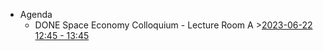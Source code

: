 - Agenda
	- DONE Space Economy Colloquium - Lecture Room A >[2023-06-22 12:45 - 13:45](#agenda://?start=1687430700000&end=1687434300000&allDay=false)